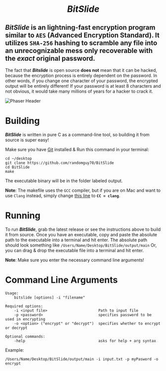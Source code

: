 # ***<div align="center"> BitSlide </div>***

## ***BitSlide*** is an lightning-fast encryption program similar to `AES` (Advanced Encryption Standard). It utilizes `SHA-256` hashing to scramble any file into an unrecognizable mess only recoverable with the *exact* original password.

 The fact that ***Bitslide*** is open source **does not** mean that it can be hacked, because the encryption process is entirely dependent on the password. In other words, if you change one character of your password, the encrypted output will be entirely different! If your password is at least 8 characters and not obvious, it would take many millions of years for a hacker to crack it.

![Phaser Header](https://phaser.io/images/github/300/phaser-header.png "Phaser 3 Header Banner")

# Building

***BitSlide*** is written in pure C as a command-line tool, so building it from source is super easy!

Make sure you have [Git](https://git-scm.com/downloads) installed &
Run this command in your terminal:

    cd ~/desktop
    git clone https://github.com/randomguy70/BitSlide
    cd BitSlide
    make

The executable binary will be in the folder labeled output.
>
**Note**: The makefile uses the `GCC` compiler, but if you are on Mac and want to use `Clang` instead, simply change [this line](https://github.com/randomguy70/BitSlide/blob/934e07c619478b744b31ad513f0238af093b5a59/makefile#L7) to **`CC = clang`**.

# Running

To run ***BitSlide***, grab the latest release or see the instructions above to build it from source. Once you have an executable, copy and paste the absolute path to the executable into a terminal and hit enter. The absolute path should look something like `/Users/Name/Desktop/BitSlide/output/main` Or, you can drag & drop the executable file into a terminal and hit enter.

**Note**: Make sure you enter the necessary command line arguments!

# Command Line Arguments

    Usage:
	    bitslide [options] -i "filename"
	    
	Required options:
		-i <input file>                       Path to input file 
		-p <password>                         specifies password to be used in encrypting
		-o <option> ("encrypt" or "decrypt")  specifies whether to encrypt or decrypt
	
	Optional commands:
		-help                                 asks for help + arg syntax
Example:

    /Users/Name/Desktop/BitSlide/output/main -i input.txt -p myPasword -o encrypt
